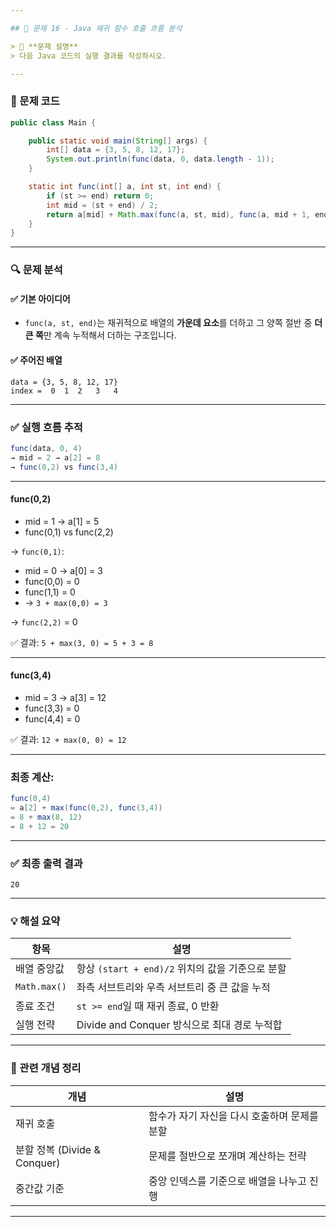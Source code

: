 ```yaml
---

## 🧮 문제 16 - Java 재귀 함수 호출 흐름 분석

> 📌 **문제 설명**
> 다음 Java 코드의 실행 결과를 작성하시오.

---
```


### 📄 문제 코드

```java
public class Main {

    public static void main(String[] args) {
        int[] data = {3, 5, 8, 12, 17};
        System.out.println(func(data, 0, data.length - 1));
    }

    static int func(int[] a, int st, int end) {
        if (st >= end) return 0;
        int mid = (st + end) / 2;
        return a[mid] + Math.max(func(a, st, mid), func(a, mid + 1, end));
    }
}
```

---

### 🔍 문제 분석

#### ✅ 기본 아이디어

* `func(a, st, end)`는 재귀적으로 배열의 **가운데 요소**를 더하고
  그 양쪽 절반 중 **더 큰 쪽**만 계속 누적해서 더하는 구조입니다.

#### ✅ 주어진 배열

```
data = {3, 5, 8, 12, 17}
index =  0  1  2   3   4
```

---

### ✅ 실행 흐름 추적

```java
func(data, 0, 4)
→ mid = 2 → a[2] = 8
→ func(0,2) vs func(3,4)
```

---

#### func(0,2)

* mid = 1 → a\[1] = 5
* func(0,1) vs func(2,2)

→ `func(0,1)`:

* mid = 0 → a\[0] = 3
* func(0,0) = 0
* func(1,1) = 0
* → `3 + max(0,0) = 3`

→ `func(2,2)` = 0

✅ 결과: `5 + max(3, 0) = 5 + 3 = 8`

---

#### func(3,4)

* mid = 3 → a\[3] = 12
* func(3,3) = 0
* func(4,4) = 0

✅ 결과: `12 + max(0, 0) = 12`

---

### 최종 계산:

```java
func(0,4)
= a[2] + max(func(0,2), func(3,4))
= 8 + max(8, 12)
= 8 + 12 = 20
```

---

### ✅ 최종 출력 결과

```
20
```

---

### 💡 해설 요약

| 항목           | 설명                                  |
| ------------ | ----------------------------------- |
| 배열 중앙값       | 항상 `(start + end)/2` 위치의 값을 기준으로 분할 |
| `Math.max()` | 좌측 서브트리와 우측 서브트리 중 큰 값을 누적          |
| 종료 조건        | `st >= end`일 때 재귀 종료, 0 반환          |
| 실행 전략        | Divide and Conquer 방식으로 최대 경로 누적합   |

---

### 📘 관련 개념 정리

| 개념                       | 설명                        |
| ------------------------ | ------------------------- |
| 재귀 호출                    | 함수가 자기 자신을 다시 호출하며 문제를 분할 |
| 분할 정복 (Divide & Conquer) | 문제를 절반으로 쪼개며 계산하는 전략      |
| 중간값 기준                   | 중앙 인덱스를 기준으로 배열을 나누고 진행   |

---